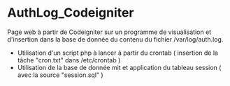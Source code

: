 # AuthLog_Codeigniter

Page web à partir de Codeigniter sur un programme de visualisation et d'insertion dans la base de donnée du contenu du fichier /var/log/auth.log.
- Utilisation d'un script php à lancer à partir du crontab ( insertion de la tâche "cron.txt" dans /etc/crontab )
- Utilisation de la base de donnée mit et application du tableau session ( avec la source "session.sql" )
